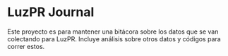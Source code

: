 # LuzPR Journal

Este proyecto es para mantener una bitácora sobre los datos que se van colectando para LuzPR. Incluye análisis sobre otros datos y códigos para correr estos.